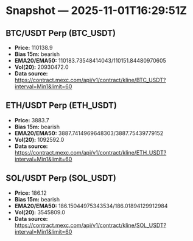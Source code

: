 # Snapshot — 2025-11-01T16:29:51Z

## BTC/USDT Perp (BTC_USDT)
- **Price:** 110138.9
- **Bias 15m:** bearish
- **EMA20/EMA50:** 110183.73548414043/110151.84480970605
- **Vol(20):** 20930472.0
- **Data source:** https://contract.mexc.com/api/v1/contract/kline/BTC_USDT?interval=Min1&limit=60

## ETH/USDT Perp (ETH_USDT)
- **Price:** 3883.7
- **Bias 15m:** bearish
- **EMA20/EMA50:** 3887.7414969648303/3887.75439779152
- **Vol(20):** 1092592.0
- **Data source:** https://contract.mexc.com/api/v1/contract/kline/ETH_USDT?interval=Min1&limit=60

## SOL/USDT Perp (SOL_USDT)
- **Price:** 186.12
- **Bias 15m:** bearish
- **EMA20/EMA50:** 186.15044975343534/186.01894129912984
- **Vol(20):** 3545809.0
- **Data source:** https://contract.mexc.com/api/v1/contract/kline/SOL_USDT?interval=Min1&limit=60
